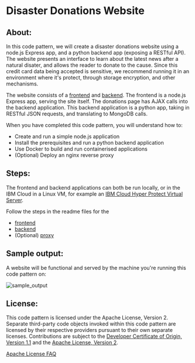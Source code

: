 # Disaster Donations Website

## About:
In this code pattern, we will create a disaster donations website
using a node.js Express app, and a python backend app (exposing a
RESTful API). The website presents an interface to learn about the
latest news after a natural disater, and allows the reader to donate
to the cause. Since this credit card data being accepted is sensitive,
we recommend running it in an environment where it's protect, through
storage encryption, and other mechanisms.

The website consists of a [frontend](./frontend) and
[backend](./backend). The frontend is a node.js Express app, serving
the site itself. The donations page has AJAX calls into the backend
application. This backend application is a python app, taking in
RESTful JSON requests, and translating to MongoDB calls.

When you have completed this code pattern, you will understand how to:

* Create and run a simple node.js application
* Install the prerequisites and run a python backend application
* Use Docker to build and run containerised applications
* (Optional) Deploy an nginx reverse proxy


## Steps:

The frontend and backend applications can both be run locally, or in
the IBM Cloud in a Linux VM, for example an [IBM Cloud Hyper Protect
Virtual
Server](https://cloud.ibm.com/catalog/services/hyper-protect-virtual-server).

Follow the steps in the readme files for the

- [frontend](./frontend)
- [backend](./backend)
- (Optional) [proxy](./proxy)


## Sample output:

A website will be functional and served by the machine you're running
this code pattern on:

![sample_output](website.png)


## License:

This code pattern is licensed under the Apache License,
Version 2. Separate third-party code objects invoked within this code
pattern are licensed by their respective providers pursuant to their
own separate licenses. Contributions are subject to the [Developer
Certificate of Origin, Version 1.1](https://developercertificate.org/)
and the [Apache License, Version
2](https://www.apache.org/licenses/LICENSE-2.0.txt).

[Apache License
FAQ](https://www.apache.org/foundation/license-faq.html#WhatDoesItMEAN)
